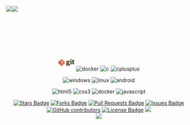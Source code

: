 <!--
**JTheiller/JTheiller** is a ✨ _special_ ✨ repository because its `README.md` (this file) appears on your GitHub profile.

Here are some ideas to get you started:

- 🔭 I’m currently working on ...
- 🌱 I’m currently learning ...
- 👯 I’m looking to collaborate on ...
- 🤔 I’m looking for help with ...
- 💬 Ask me about ...
- 📫 How to reach me: ...
- 😄 Pronouns: ...
- ⚡ Fun fact: ...
-->
<p align="left">
<a href="https://github.com/JTheiller"> <img align="left" src="https://github-readme-stats.vercel.app/api/top-langs/?username=JTheiller" /></a>
<a href="https://github.com/JTheiller"> <img src="https://github-readme-stats.vercel.app/api?username=JTheiller&count_private=true&show_icons=true&include_all_commits=true" /></a>
</p><br><br><br><br><br>
<p align="center">
<img src="https://raw.githubusercontent.com/github/explore/80688e429a7d4ef2fca1e82350fe8e3517d3494d/topics/git/git.png" alt="GIT" width="45" height="45"/> 
<img src="https://devicons.github.io/devicon/devicon.git/icons/docker/docker-original-wordmark.svg" alt="docker" width="45" height="40"/> 
<img src="https://devicons.github.io/devicon/devicon.git/icons/c/c-original.svg" alt="c" width="40" height="40"/> 
<img src="https://devicons.github.io/devicon/devicon.git/icons/cplusplus/cplusplus-original.svg" alt="cplusplus" width="40" height="40"/> 
</p>
<p align="center">
<img src="https://devicons.github.io/devicon/devicon.git/icons/windows8/windows8-original.svg" alt="windows" width="40" height="40"/>
<img src="https://devicons.github.io/devicon/devicon.git/icons/linux/linux-original.svg" alt="linux" width="40" height="40"/>
<img src="https://devicons.github.io/devicon/devicon.git/icons/android/android-original-wordmark.svg" alt="android" width="40" height="40"/>
</p>
<p align="center">
<img src="https://devicons.github.io/devicon/devicon.git/icons/html5/html5-original.svg" alt="html5" width="40" height="40"/>
<img src="https://devicons.github.io/devicon/devicon.git/icons/css3/css3-original.svg" alt="css3" width="40" height="40"/>
  <img src="https://devicons.github.io/devicon/devicon.git/icons/angularjs/angularjs-original.svg" alt="docker" width="45" height="40"/>
<img src="https://devicons.github.io/devicon/devicon.git/icons/javascript/javascript-original.svg" alt="javascript" width="40" height="40"/>
</p>
<p align="center">
<a href="https://github.com/JTheiller/JTheiller"><img src="https://img.shields.io/github/stars/JTheiller/JTheiller" alt="Stars Badge"/></a>
<a href="https://github.com/JTheiller/JTheiller/network/members"><img src="https://img.shields.io/github/forks/JTheiller/JTheiller" alt="Forks Badge"/></a>
<a href="https://github.com/JTheiller/JTheiller/pulls"><img src="https://img.shields.io/github/issues-pr/JTheiller/JTheiller" alt="Pull Requests Badge"/></a>
<a href="https://github.com/JTheiller/JTheiller/issues"><img src="https://img.shields.io/github/issues/JTheiller/JTheiller" alt="Issues Badge"/></a>
<a href="https://github.com/JTheiller/JTheiller/graphs/contributors"><img alt="GitHub contributors" src="https://img.shields.io/github/contributors/JTheiller/JTheiller?color=2b9348"></a>
<a href="https://github.com/JTheiller/JTheiller/blob/master/LICENSE"><img src="https://img.shields.io/github/license/JTheiller/JTheiller?color=2b9348" alt="License Badge"/></a>
<a href="https://github.com/JTheiller"> <img src="https://visitor-badge.laobi.icu/badge?page_id=JTheiller" /></a><br>
<a href="https://github.com/JTheiller"> <img src="https://img.shields.io/github/repo-size/JTheiller/JTheiller" /></a><br>
</p>
